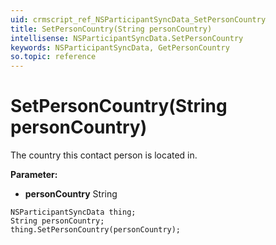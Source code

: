 ```yaml
---
uid: crmscript_ref_NSParticipantSyncData_SetPersonCountry
title: SetPersonCountry(String personCountry)
intellisense: NSParticipantSyncData.SetPersonCountry
keywords: NSParticipantSyncData, GetPersonCountry
so.topic: reference
---
```


# SetPersonCountry(String personCountry)

The country this contact person is located in.

**Parameter:** 
* **personCountry** String

```crmscript
NSParticipantSyncData thing;
String personCountry;
thing.SetPersonCountry(personCountry);
```

